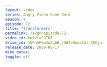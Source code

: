 ```yaml
---
layout: video
series: Angry Video Game Nerd
season: 4
episode: 72
title: "Transformers"
permalink: /avgn/episode-72
video_id: km9vYa2GIUI
drive_id: 1QPn5F6m4wXqbH_J564o0ynqlhz-2DCju
release_date: 2009-06-17
mike_notes:
toggle: off
---
```

